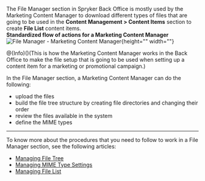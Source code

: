 The File Manager section in Spryker Back Office is mostly used by the Marketing Content Manager to download different types of files that are going to be used in the **Content Management > Content Items** section to create **File List** content items.
</br>**Standardized flow of actions for a Marketing Content Manager**
![File Manager - Marketing Content Manager](https://spryker.s3.eu-central-1.amazonaws.com/docs/User+Guides/Back+Office+User+Guides/File+Manager/file-manager-section.png){height="" width=""}

@(Info)()(This is how the Marketing Content Manager works in the Back Office to make the file setup that is going to be used when setting up a content item for a marketing or promotional campaign.)

In the File Manager section, a Marketing Content Manager can do the following:

* upload the files
* build the file tree structure by creating file directories and changing their order
* review the files available in the system
* define the MIME types
***
To know more about the procedures that you need to follow to work in a File Manager section, see the following articles:
* [Managing File Tree](https://documentation.spryker.com/v4/docs/managing-file-tree)
* [Managing MIME Type Settings](https://documentation.spryker.com/v4/docs/managing-mime-type-settings)
* [Managing File List](https://documentation.spryker.com/v4/docs/managing-file-list)